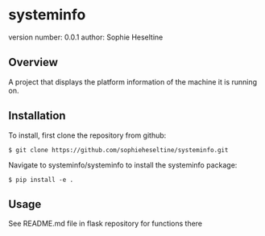 systeminfo
===============================

version number: 0.0.1
author: Sophie Heseltine

Overview
--------

A project that displays the platform information of the machine it is running on.


Installation
--------------------

To install, first clone the repository from github:

    $ git clone https://github.com/sophieheseltine/systeminfo.git
    
Navigate to systeminfo/systeminfo to install the systeminfo package:

    $ pip install -e .
    
    
    
Usage
--------------------

See README.md file in flask repository for functions there